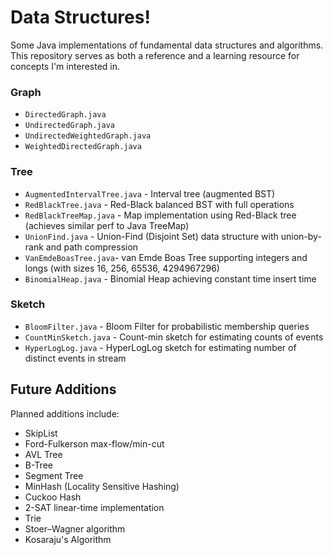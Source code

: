 # Data Structures!

Some Java implementations of fundamental data structures and algorithms. This repository serves as both a reference and a learning resource for concepts I'm interested in.
### Graph
- `DirectedGraph.java`
- `UndirectedGraph.java` 
- `UndirectedWeightedGraph.java`
- `WeightedDirectedGraph.java`

### Tree
- `AugmentedIntervalTree.java` - Interval tree (augmented BST)
- `RedBlackTree.java` - Red-Black balanced BST with full operations
- `RedBlackTreeMap.java` - Map implementation using Red-Black tree (achieves similar perf to Java TreeMap)
- `UnionFind.java` - Union-Find (Disjoint Set) data structure with union-by-rank and path compression
- `VanEmdeBoasTree.java`- van Emde Boas Tree supporting integers and longs (with sizes 16, 256, 65536, 4294967296)
- `BinomialHeap.java` - Binomial Heap achieving constant time insert time

### Sketch
- `BloomFilter.java` - Bloom Filter for probabilistic membership queries
- `CountMinSketch.java` - Count-min sketch for estimating counts of events
- `HyperLogLog.java` - HyperLogLog sketch for estimating number of distinct events in stream

## Future Additions

Planned additions include:
- SkipList
- Ford-Fulkerson max-flow/min-cut
- AVL Tree
- B-Tree
- Segment Tree
- MinHash (Locality Sensitive Hashing)
- Cuckoo Hash
- 2-SAT linear-time implementation
- Trie
- Stoer–Wagner algorithm
- Kosaraju's Algorithm